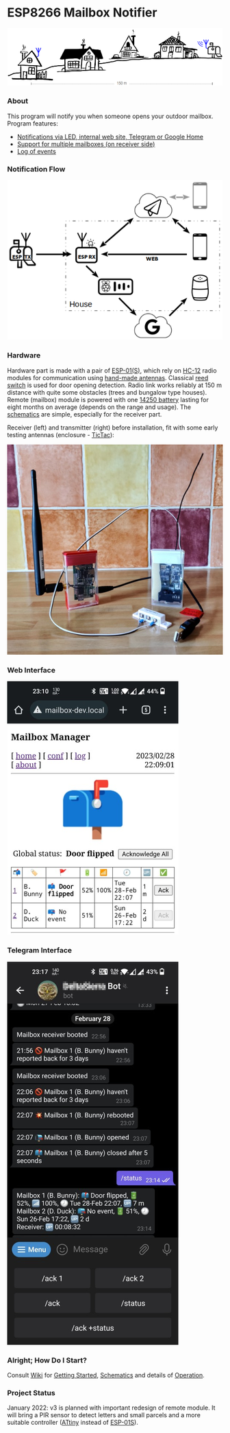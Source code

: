 # ESP8266 Mailbox Notifier

![modules](doc/images/town.png)

### About

This program will notify you when someone opens your outdoor mailbox. Program features:

* [Notifications via LED, internal web site, Telegram or Google Home](https://github.com/denis-stepanov/esp8266-mailbox/wiki/Operation#notifications)
* [Support for multiple mailboxes (on receiver side)](https://github.com/denis-stepanov/esp8266-mailbox/wiki/Operation#front-page)
* [Log of events](https://github.com/denis-stepanov/esp8266-mailbox/wiki/Operation#event-log-page)

### Notification Flow

![modules](doc/images/cloud.png)

### Hardware

Hardware part is made with a pair of [ESP-01(S)](https://github.com/denis-stepanov/esp8266-mailbox/wiki/ESP-01), which rely on [HC-12](https://github.com/denis-stepanov/esp8266-mailbox/wiki/HC-12) radio modules for communication using [hand-made antennas](https://github.com/denis-stepanov/esp8266-mailbox/wiki/Antennas). Classical [reed switch](https://github.com/denis-stepanov/esp8266-mailbox/wiki/Schematics#remote-module-transmitter-mailbox) is used for door opening detection. Radio link works reliably at 150 m distance with quite some obstacles (trees and bungalow type houses). Remote (mailbox) module is powered with one [14250 battery](https://github.com/denis-stepanov/esp8266-mailbox/wiki/Battery) lasting for eight months on average (depends on the range and usage). The [schematics](https://github.com/denis-stepanov/esp8266-mailbox/wiki/Schematics) are simple, especially for the receiver part.

Receiver (left) and transmitter (right) before installation, fit with some early testing antennas (enclosure - [TicTac](https://www.tictac.com)):

![modules](doc/images/modules.jpg)

### Web Interface

![web interface](doc/images/web.jpg)

### Telegram Interface

![Telegram interface](doc/images/telegram.jpg)

### Alright; How Do I Start?

Consult [Wiki](https://github.com/denis-stepanov/esp8266-mailbox/wiki) for [Getting Started](https://github.com/denis-stepanov/esp8266-mailbox/wiki/Getting-Started), [Schematics](https://github.com/denis-stepanov/esp8266-mailbox/wiki/Schematics) and details of [Operation](https://github.com/denis-stepanov/esp8266-mailbox/wiki/Operation).

### Project Status
January 2022: v3 is planned with important redesign of remote module. It will bring a PIR sensor to detect letters and small parcels and a more suitable controller ([ATtiny](https://github.com/SpenceKonde/megaTinyCore) instead of [ESP-01S](https://github.com/denis-stepanov/esp8266-mailbox/wiki/ESP-01)).
